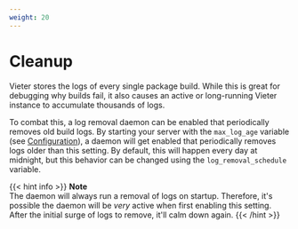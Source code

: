 ```yaml
---
weight: 20
---
```


# Cleanup

Vieter stores the logs of every single package build. While this is great for
debugging why builds fail, it also causes an active or long-running Vieter
instance to accumulate thousands of logs.

To combat this, a log removal daemon can be enabled that periodically removes
old build logs. By starting your server with the `max_log_age` variable (see
[Configuration](/configuration#vieter-server)), a daemon will get enabled that
periodically removes logs older than this setting. By default, this will happen
every day at midnight, but this behavior can be changed using the
`log_removal_schedule` variable.

{{< hint info >}}
**Note**  
The daemon will always run a removal of logs on startup. Therefore, it's
possible the daemon will be *very* active when first enabling this setting.
After the initial surge of logs to remove, it'll calm down again.
{{< /hint >}}
